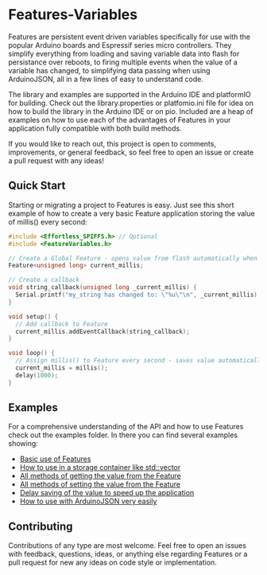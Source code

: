 # Features-Variables

Features are persistent event driven variables specifically for use with the popular Arduino boards and Espressif series micro controllers. They simplify everything from loading and saving variable data into flash for persistance over reboots, to firing multiple events when the value of a variable has changed, to simplifying data passing when using ArduinoJSON, all in a few lines of easy to understand code.

The library and examples are supported in the Arduino IDE and platformIO for building. Check out the library.properties or platfomio.ini file for idea on how to build the library in the Arduino IDE or on pio. Included are a heap of examples on how to use each of the advantages of Features in your application fully compatible with both build methods.

If you would like to reach out, this project is open to comments, improvements, or general feedback, so feel free to open an issue or create a pull request with any ideas!

## Quick Start

Starting or migrating a project to Features is easy. Just see this short example of how to create a very basic Feature application storing the value of millis() every second:

``` c++
#include <Effortless_SPIFFS.h> // Optional
#include <FeatureVariables.h>

// Create a Global Feature - opens value from flash automatically when using Effortless_SPIFFS!
Feature<unsigned long> current_millis;

// Create a callback
void string_callback(unsigned long _current_millis) {
  Serial.printf("my_string has changed to: \"%u\"\n", _current_millis);
}

void setup() {
  // Add callback to Feature
  current_millis.addEventCallback(string_callback);
}

void loop() {
  // Assign millis() to Feature every second - saves value automatically when using Effortless_SPIFFS!
  current_millis = millis();
  delay(1000);
}
```

## Examples
For a comprehensive understanding of the API and how to use Features check out the examples folder. In there you can find several examples showing:

- [Basic use of Features](examples/Basic_Use/Basic_Use.ino)
- [How to use in a storage container like std::vector](examples/Container_Example/Container_Example.ino)
- [All methods of getting the value from the Feature](examples/Alternate_Get_Methods/Alternate_Get_Methods.ino)
- [All methods of setting the value from the Feature](examples/Alternate_Set_Methods/Alternate_Set_Methods.ino)
- [Delay saving of the value to speed up the application](examples/Delayed_Saving/Delayed_Saving.ino)
- [How to use with ArduinoJSON very easily](examples/Using_ArduinoJson/Using_ArduinoJson.ino)

## Contributing

Contributions of any type are most welcome. Feel free to open an issues with feedback, questions, ideas, or anything else regarding Features or a pull request for new any ideas on code style or implementation.
